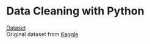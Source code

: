 # Data Cleaning with Python

[Dataset](https://github.com/dyvenia/data_cleaning/blob/main/dataset.csv)  
Original dataset from [Kaggle](https://www.kaggle.com/datasets/dgomonov/new-york-city-airbnb-open-data)
